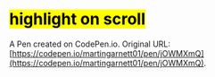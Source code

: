 # <mark> highlight on scroll

A Pen created on CodePen.io. Original URL: [https://codepen.io/martingarnett01/pen/jOWMXmQ](https://codepen.io/martingarnett01/pen/jOWMXmQ).

